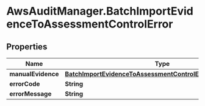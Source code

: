 # AwsAuditManager.BatchImportEvidenceToAssessmentControlError

## Properties

Name | Type | Description | Notes
------------ | ------------- | ------------- | -------------
**manualEvidence** | [**BatchImportEvidenceToAssessmentControlErrorManualEvidence**](BatchImportEvidenceToAssessmentControlErrorManualEvidence.md) |  | [optional] 
**errorCode** | **String** |  | [optional] 
**errorMessage** | **String** |  | [optional] 


